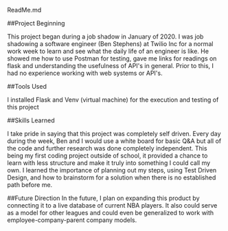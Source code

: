 ReadMe.md

##Project Beginning

This project began during a job shadow in January of 2020. I was job shadowing a software engineer (Ben Stephens) at Twilio Inc for
a normal work week to learn and see what the daily life of an engineer is like. He showed me how to use Postman for testing, gave
me links for readings on flask and understanding the usefulness of API's in general. Prior to this, I had no experience working with
web systems or API's. 


##Tools Used

I installed Flask and Venv (virtual machine) for the execution and testing of this project

##Skills Learned

I take pride in saying that this project was completely self driven. Every day during the week, Ben and I would use a white board for basic Q&A
but all of the code and further research was done completely independent. This being my first coding project outside of school, it provided
a chance to learn with less structure and make it truly into something I could call my own. I learned the importance of planning out my steps,
using Test Driven Design, and how to brainstorm for a solution when there is no established path before me.



##Future Direction
In the future, I plan on expanding this product by connecting it to a live database of current NBA players. It also could serve as
a model for other leagues and could even be generalized to work with employee-company-parent company models. 

